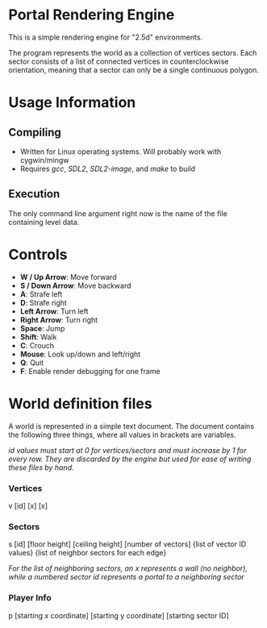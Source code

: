 # Portal Rendering Engine
This is a simple rendering engine for "2.5d" environments.

The program represents the world as a collection of vertices sectors. Each sector consists of a list of connected vertices in counterclockwise orientation, meaning that a sector can only be a single continuous polygon.

# Usage Information
## Compiling
* Written for Linux operating systems. Will probably work with cygwin/mingw
* Requires *gcc*, *SDL2*, *SDL2-image*, and *make* to build

## Execution
The only command line argument right now is the name of the file containing level data.

# Controls
- **W / Up Arrow**: Move forward
- **S / Down Arrow**: Move backward
- **A**: Strafe left
- **D**: Strafe right
- **Left Arrow**: Turn left
- **Right Arrow**: Turn right
- **Space**: Jump
- **Shift**: Walk
- **C**: Crouch
- **Mouse**: Look up/down and left/right
- **Q**: Quit
- **F**: Enable render debugging for one frame

# World definition files
A world is represented in a simple text document. The document contains the following three things, where all values in brackets are variables.

*id values must start at 0 for vertices/sectors and must increase by 1 for every row. They are discarded by the engine but used for ease of writing these files by hand.*

### Vertices
v [id] [x] [x]

### Sectors
s [id] [floor height] [ceiling height] [number of vectors] {list of vector ID values} {list of neighbor sectors for each edge}

*For the list of neighboring sectors, an x represents a wall (no neighbor), while a numbered sector id represents a portal to a neighboring sector*

### Player Info
p [starting x coordinate] [starting y coordinate] [starting sector ID]
